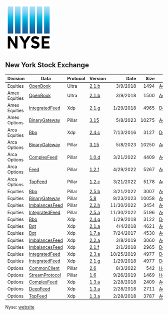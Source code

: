 [![Nyse](https://github.com/Open-Markets-Initiative/Directory/blob/main/Organizations/Nyse/Images/Logo.png)](https://www.nyse.com)


## New York Stock Exchange

| Division | Data | Protocol | Version | Date | Size | [Status][Omi.Glossary.Status] | [Testing][Omi.Glossary.Testing] | Specification |
| --- | --- | --- | --- | ---: | ---: | --- | --- | --- |
|  Equities | [OpenBook][Nyse.Equities.OpenBook.Ultra.v2.1.b.Dissector] | Ultra | [2.1.b][Nyse.Equities.OpenBook.Ultra.v2.1.b.Dissector] | 3/9/2018 | 1494 | [Active][Omi.Glossary.Status.Active] | [Verified][Omi.Glossary.Testing.Verified] | [url][Nyse.Equities.OpenBook.Ultra.v2.1.b.Url] - [pdf][Nyse.Equities.OpenBook.Ultra.v2.1.b.Pdf] |
| Amex Equities | [OpenBook][Nyse.Amex.Equities.OpenBook.Ultra.v2.1.b.Dissector] | Ultra | [2.1.b][Nyse.Amex.Equities.OpenBook.Ultra.v2.1.b.Dissector] | 3/9/2018 | 1500 | [Active][Omi.Glossary.Status.Active] | [Verified][Omi.Glossary.Testing.Verified] | [url][Nyse.Amex.Equities.OpenBook.Ultra.v2.1.b.Url] - [pdf][Nyse.Amex.Equities.OpenBook.Ultra.v2.1.b.Pdf] |
| Amex Equities | [IntegratedFeed][Nyse.Amex.Equities.IntegratedFeed.Xdp.v2.1.g.Dissector] | Xdp | [2.1.g][Nyse.Amex.Equities.IntegratedFeed.Xdp.v2.1.g.Dissector] | 1/29/2018 | 4965 | [Deprecated][Omi.Glossary.Status.Deprecated] | [Verified][Omi.Glossary.Testing.Verified] | [url][Nyse.Amex.Equities.IntegratedFeed.Xdp.v2.1.g.Url] - [pdf][Nyse.Amex.Equities.IntegratedFeed.Xdp.v2.1.g.Pdf] |
| Amex Options | [BinaryGateway][Nyse.Amex.Options.BinaryGateway.Pillar.v3.15.Dissector] | Pillar | [3.15][Nyse.Amex.Options.BinaryGateway.Pillar.v3.15.Dissector] | 5/8/2023 | 10275 | [Active][Omi.Glossary.Status.Active] | [Beta][Omi.Glossary.Testing.Beta] | [url][Nyse.Amex.Options.BinaryGateway.Pillar.v3.15.Url] - [pdf][Nyse.Amex.Options.BinaryGateway.Pillar.v3.15.Pdf] |
| Arca Equities | [Bbo][Nyse.Arca.Equities.Bbo.Xdp.v2.4.c.Dissector] | Xdp | [2.4.c][Nyse.Arca.Equities.Bbo.Xdp.v2.4.c.Dissector] | 7/13/2016 | 3127 | [Deprecated][Omi.Glossary.Status.Deprecated] | [Verified][Omi.Glossary.Testing.Verified] | [url][Nyse.Arca.Equities.Bbo.Xdp.v2.4.c.Url] - [pdf][Nyse.Arca.Equities.Bbo.Xdp.v2.4.c.Pdf] |
| Arca Options | [BinaryGateway][Nyse.Arca.Options.BinaryGateway.Pillar.v3.15.Dissector] | Pillar | [3.15][Nyse.Arca.Options.BinaryGateway.Pillar.v3.15.Dissector] | 5/8/2023 | 10250 | [Active][Omi.Glossary.Status.Active] | [Beta][Omi.Glossary.Testing.Beta] | [url][Nyse.Arca.Options.BinaryGateway.Pillar.v3.15.Url] - [pdf][Nyse.Arca.Options.BinaryGateway.Pillar.v3.15.Pdf] |
| Arca Options | [ComplexFeed][Nyse.Arca.Options.ComplexFeed.Pillar.v1.0.d.Dissector] | Pillar | [1.0.d][Nyse.Arca.Options.ComplexFeed.Pillar.v1.0.d.Dissector] | 3/21/2022 | 4409 | [Active][Omi.Glossary.Status.Active] | [Untested][Omi.Glossary.Testing.Untested] | [url][Nyse.Arca.Options.ComplexFeed.Pillar.v1.0.d.Url] - [pdf][Nyse.Arca.Options.ComplexFeed.Pillar.v1.0.d.Pdf] |
| Arca Options | [Feed][Nyse.Arca.Options.Feed.Pillar.v1.2.f.Dissector] | Pillar | [1.2.f][Nyse.Arca.Options.Feed.Pillar.v1.2.f.Dissector] | 4/29/2022 | 5267 | [Active][Omi.Glossary.Status.Active] | [Verified][Omi.Glossary.Testing.Verified] | [url][Nyse.Arca.Options.Feed.Pillar.v1.2.f.Url] - [pdf][Nyse.Arca.Options.Feed.Pillar.v1.2.f.Pdf] |
| Arca Options | [TopFeed][Nyse.Arca.Options.TopFeed.Pillar.v1.2.c.Dissector] | Pillar | [1.2.c][Nyse.Arca.Options.TopFeed.Pillar.v1.2.c.Dissector] | 3/21/2022 | 5178 | [Active][Omi.Glossary.Status.Active] | [Verified][Omi.Glossary.Testing.Verified] | [url][Nyse.Arca.Options.TopFeed.Pillar.v1.2.c.Url] - [pdf][Nyse.Arca.Options.TopFeed.Pillar.v1.2.c.Pdf] |
| Equities | [Bbo][Nyse.Equities.Bbo.Pillar.v2.5.b.Dissector] | Pillar | [2.5.b][Nyse.Equities.Bbo.Pillar.v2.5.b.Dissector] | 3/21/2022 | 3007 | [Active][Omi.Glossary.Status.Active] | [Verified][Omi.Glossary.Testing.Verified] | [url][Nyse.Equities.Bbo.Pillar.v2.5.b.Url] - [pdf][Nyse.Equities.Bbo.Pillar.v2.5.b.Pdf] |
| Equities | [BinaryGateway][Nyse.Equities.BinaryGateway.Pillar.v5.8.Dissector] | Pillar | [5.8][Nyse.Equities.BinaryGateway.Pillar.v5.8.Dissector] | 8/23/2023 | 10058 | [Active][Omi.Glossary.Status.Active] | [Beta][Omi.Glossary.Testing.Beta] | [url][Nyse.Equities.BinaryGateway.Pillar.v5.8.Url] - [pdf][Nyse.Equities.BinaryGateway.Pillar.v5.8.Pdf] |
| Equities | [ImbalancesFeed][Nyse.Equities.ImbalancesFeed.Pillar.v2.2.h.Dissector] | Pillar | [2.2.h][Nyse.Equities.ImbalancesFeed.Pillar.v2.2.h.Dissector] | 11/30/2022 | 3454 | [Active][Omi.Glossary.Status.Active] | [Verified][Omi.Glossary.Testing.Verified] | [url][Nyse.Equities.ImbalancesFeed.Pillar.v2.2.h.Url] - [pdf][Nyse.Equities.ImbalancesFeed.Pillar.v2.2.h.Pdf] |
| Equities | [IntegratedFeed][Nyse.Equities.IntegratedFeed.Pillar.v2.5.a.Dissector] | Pillar | [2.5.a][Nyse.Equities.IntegratedFeed.Pillar.v2.5.a.Dissector] | 11/30/2022 | 5196 | [Active][Omi.Glossary.Status.Active] | [Verified][Omi.Glossary.Testing.Verified] | [url][Nyse.Equities.IntegratedFeed.Pillar.v2.5.a.Url] - [pdf][Nyse.Equities.IntegratedFeed.Pillar.v2.5.a.Pdf] |
| Equities | [Bbo][Nyse.Equities.Bbo.Xdp.v2.4.g.Dissector] | Xdp | [2.4.g][Nyse.Equities.Bbo.Xdp.v2.4.g.Dissector] | 1/29/2018 | 3122 | [Deprecated][Omi.Glossary.Status.Deprecated] | [Verified][Omi.Glossary.Testing.Verified] | [url][Nyse.Equities.Bbo.Xdp.v2.4.g.Url] - [pdf][Nyse.Equities.Bbo.Xdp.v2.4.g.Pdf] |
| Equities | [Bqt][Nyse.Equities.Bqt.Xdp.v2.1.a.Dissector] | Xdp | [2.1.a][Nyse.Equities.Bqt.Xdp.v2.1.a.Dissector] | 4/4/2018 | 4621 | [Active][Omi.Glossary.Status.Active] | [Untested][Omi.Glossary.Testing.Untested] | [url][Nyse.Equities.Bqt.Xdp.v2.1.a.Url] - [pdf][Nyse.Equities.Bqt.Xdp.v2.1.a.Pdf] |
| Equities | [Bqt][Nyse.Equities.Bqt.Xdp.v1.7.a.Dissector] | Xdp | [1.7.a][Nyse.Equities.Bqt.Xdp.v1.7.a.Dissector] | 7/24/2017 | 4530 | [Active][Omi.Glossary.Status.Active] | [Verified][Omi.Glossary.Testing.Verified] | [url][Nyse.Equities.Bqt.Xdp.v1.7.a.Url] - [pdf][Nyse.Equities.Bqt.Xdp.v1.7.a.Pdf] |
| Equities | [ImbalancesFeed][Nyse.Equities.ImbalancesFeed.Xdp.v2.2.a.Dissector] | Xdp | [2.2.a][Nyse.Equities.ImbalancesFeed.Xdp.v2.2.a.Dissector] | 3/8/2019 | 3060 | [Active][Omi.Glossary.Status.Active] | [Verified][Omi.Glossary.Testing.Verified] | [url][Nyse.Equities.ImbalancesFeed.Xdp.v2.2.a.Url] - [pdf][Nyse.Equities.ImbalancesFeed.Xdp.v2.2.a.Pdf] |
| Equities | [ImbalancesFeed][Nyse.Equities.ImbalancesFeed.Xdp.v2.1.f.Dissector] | Xdp | [2.1.f][Nyse.Equities.ImbalancesFeed.Xdp.v2.1.f.Dissector] | 2/1/2018 | 2965 | [Deprecated][Omi.Glossary.Status.Deprecated] | [Verified][Omi.Glossary.Testing.Verified] | [url][Nyse.Equities.ImbalancesFeed.Xdp.v2.1.f.Url] - [pdf][Nyse.Equities.ImbalancesFeed.Xdp.v2.1.f.Pdf] |
| Equities | [IntegratedFeed][Nyse.Equities.IntegratedFeed.Xdp.v2.3.a.Dissector] | Xdp | [2.3.a][Nyse.Equities.IntegratedFeed.Xdp.v2.3.a.Dissector] | 10/25/2019 | 4977 | [Deprecated][Omi.Glossary.Status.Deprecated] | [Verified][Omi.Glossary.Testing.Verified] | [url][Nyse.Equities.IntegratedFeed.Xdp.v2.3.a.Url] - [pdf][Nyse.Equities.IntegratedFeed.Xdp.v2.3.a.Pdf] |
| Equities | [IntegratedFeed][Nyse.Equities.IntegratedFeed.Xdp.v2.1.g.Dissector] | Xdp | [2.1.g][Nyse.Equities.IntegratedFeed.Xdp.v2.1.g.Dissector] | 1/29/2018 | 4977 | [Deprecated][Omi.Glossary.Status.Deprecated] | [Verified][Omi.Glossary.Testing.Verified] | [url][Nyse.Equities.IntegratedFeed.Xdp.v2.1.g.Url] - [pdf][Nyse.Equities.IntegratedFeed.Xdp.v2.1.g.Pdf] |
| Options | [CommonClient][Nyse.Options.CommonClient.Pillar.v2.6.Dissector] | Pillar | [2.6][Nyse.Options.CommonClient.Pillar.v2.6.Dissector] | 8/3/2022 | 542 | [Header][Omi.Glossary.Status.Header] | [Verified][Omi.Glossary.Testing.Verified] | [url][Nyse.Options.CommonClient.Pillar.v2.6.Url] - [pdf][Nyse.Options.CommonClient.Pillar.v2.6.Pdf] |
| Options | [StreamProtocol][Nyse.Options.StreamProtocol.Pillar.v1.6.Dissector] | Pillar | [1.6][Nyse.Options.StreamProtocol.Pillar.v1.6.Dissector] | 9/26/2019 | 1469 | [Header][Omi.Glossary.Status.Header] | [Verified][Omi.Glossary.Testing.Verified] | [url][Nyse.Options.StreamProtocol.Pillar.v1.6.Url] - [pdf][Nyse.Options.StreamProtocol.Pillar.v1.6.Pdf] |
| Options | [ComplexFeed][Nyse.Options.ComplexFeed.Xdp.v1.3.a.Dissector] | Xdp | [1.3.a][Nyse.Options.ComplexFeed.Xdp.v1.3.a.Dissector] | 2/28/2018 | 2409 | [Active][Omi.Glossary.Status.Active] | [Verified][Omi.Glossary.Testing.Verified] | [url][Nyse.Options.ComplexFeed.Xdp.v1.3.a.Url] - [pdf][Nyse.Options.ComplexFeed.Xdp.v1.3.a.Pdf] |
| Options | [DeepFeed][Nyse.Options.DeepFeed.Xdp.v1.3.a.Dissector] | Xdp | [1.3.a][Nyse.Options.DeepFeed.Xdp.v1.3.a.Dissector] | 2/28/2018 | 2711 | [Active][Omi.Glossary.Status.Active] | [Untested][Omi.Glossary.Testing.Untested] | [url][Nyse.Options.DeepFeed.Xdp.v1.3.a.Url] - [pdf][Nyse.Options.DeepFeed.Xdp.v1.3.a.Pdf] |
| Options | [TopFeed][Nyse.Options.TopFeed.Xdp.v1.3.a.Dissector] | Xdp | [1.3.a][Nyse.Options.TopFeed.Xdp.v1.3.a.Dissector] | 2/28/2018 | 3787 | [Active][Omi.Glossary.Status.Active] | [Untested][Omi.Glossary.Testing.Untested] | [url][Nyse.Options.TopFeed.Xdp.v1.3.a.Url] - [pdf][Nyse.Options.TopFeed.Xdp.v1.3.a.Pdf] |


Nyse: [website](https://www.nyse.com "Go to New York Stock Exchange")


[Omi.Glossary.Status]: https://github.com/Open-Markets-Initiative/Directory/blob/main/Glossary/Status.md "Protocol Deployment Status"
[Omi.Glossary.Status.Active]: https://github.com/Open-Markets-Initiative/Directory/blob/main/Glossary/Status.md "Deployment Status: Protocol is in active production"
[Omi.Glossary.Status.Deprecated]: https://github.com/Open-Markets-Initiative/Directory/blob/main/Glossary/Status.md "Deployment Status: Protocol is no longer in active use"
[Omi.Glossary.Status.Future]: https://github.com/Open-Markets-Initiative/Directory/blob/main/Glossary/Status.md "Deployment Status: Protocol is not yet deployed to an active production environment"
[Omi.Glossary.Status.Unknown]: https://github.com/Open-Markets-Initiative/Directory/blob/main/Glossary/Status.md "Deployment Status: Protocol deployment status is unknown"
[Omi.Glossary.Status.Header]: https://github.com/Open-Markets-Initiative/Directory/blob/main/Glossary/Status.md "Deployment Status: Header only protocol provided for debugging"
[Omi.Glossary.Testing]: https://github.com/Open-Markets-Initiative/Directory/blob/main/Glossary/Testing.md "Protocol Testing Status"
[Omi.Glossary.Testing.Verified]: https://github.com/Open-Markets-Initiative/Directory/blob/main/Glossary/Testing.md "Testing Status: Protocol has been tested on live data"
[Omi.Glossary.Testing.Incomplete]: https://github.com/Open-Markets-Initiative/Directory/blob/main/Glossary/Testing.md "Testing Status: Protocol has been tested on live data but contains known issues"
[Omi.Glossary.Testing.Beta]: https://github.com/Open-Markets-Initiative/Directory/blob/main/Glossary/Testing.md "Testing Status: Protocol has not been tested and structure is speculative"
[Omi.Glossary.Testing.Untested]: https://github.com/Open-Markets-Initiative/Directory/blob/main/Glossary/Testing.md "Testing Status: Protocol has not been tested on live data"

[Nyse.Amex.Equities.OpenBook.Ultra.v2.1.b.Dissector]: https://github.com/Open-Markets-Initiative/wireshark-lua/blob/main/Nyse/Nyse_Amex_Equities_OpenBook_Ultra_v2_1_b_Dissector.lua "Nyse Amex Equities OpenBook Ultra v2.1.b Wireshark Dissector"
[Nyse.Amex.Equities.OpenBook.Ultra.v2.1.b.Url]: https://www.nyse.com/market-data/real-time/openbook-ultra "New York Stock Exchange 2.1.b Url"
[Nyse.Amex.Equities.OpenBook.Ultra.v2.1.b.Pdf]: https://github.com/Open-Markets-Initiative/Directory/blob/main/Organizations/Nyse/Specifications/Nyse.Amex.Equities.OpenBook.Ultra.v2.1.b.pdf "New York Stock Exchange 2.1.b Pdf"
[Nyse.Equities.OpenBook.Ultra.v2.1.b.Dissector]: https://github.com/Open-Markets-Initiative/wireshark-lua/blob/main/Nyse/Nyse_Equities_OpenBook_Ultra_v2_1_b_Dissector.lua "Nyse Equities OpenBook Ultra v2.1.b Wireshark Dissector"
[Nyse.Equities.OpenBook.Ultra.v2.1.b.Url]: https://www.nyse.com/market-data/real-time/openbook-ultra "New York Stock Exchange 2.1.b Url"
[Nyse.Equities.OpenBook.Ultra.v2.1.b.Pdf]: https://github.com/Open-Markets-Initiative/Directory/blob/main/Organizations/Nyse/Specifications/Nyse.Amex.Equities.OpenBook.Ultra.v2.1.b.pdf "New York Stock Exchange 2.1.b Pdf"
[Nyse.Arca.Equities.Bbo.Xdp.v2.4.c.Dissector]: https://github.com/Open-Markets-Initiative/wireshark-lua/blob/main/Nyse/Nyse_Arca_Equities_Bbo_Xdp_v2_4_c_Dissector.lua "Nyse Arca Equities Bbo Xdp v2.4.c Wireshark Dissector"
[Nyse.Arca.Equities.Bbo.Xdp.v2.4.c.Url]: https://www.nyse.com/publicdocs/nyse/data/XDP_BBO_Client_Specification_V2.4c.pdf "New York Stock Exchange 2.4.c Url"
[Nyse.Arca.Equities.Bbo.Xdp.v2.4.c.Pdf]: https://github.com/Open-Markets-Initiative/Directory/blob/main/Organizations/Nyse/Specifications/Nyse.Client.Bbo.Xdp.v2.4.c.pdf "New York Stock Exchange 2.4.c Pdf"
[Nyse.Equities.Bbo.Xdp.v2.4.g.Dissector]: https://github.com/Open-Markets-Initiative/wireshark-lua/blob/main/Nyse/Nyse_Equities_Bbo_Xdp_v2_4_g_Dissector.lua "Nyse Equities Bbo Xdp v2.4.g Wireshark Dissector"
[Nyse.Equities.Bbo.Xdp.v2.4.g.Url]: https://www.nyse.com/publicdocs/nyse/data/XDP_BBO_Client_Specification_V2.4c.pdf "New York Stock Exchange 2.4.g Url"
[Nyse.Equities.Bbo.Xdp.v2.4.g.Pdf]: https://github.com/Open-Markets-Initiative/Directory/blob/main/Organizations/Nyse/Specifications/Nyse.Equities.Bbo.Xdp.v2.4.c.pdf "New York Stock Exchange 2.4.g Pdf"
[Nyse.Equities.Bbo.Pillar.v2.5.b.Dissector]: https://github.com/Open-Markets-Initiative/wireshark-lua/blob/main/Nyse/Nyse_Equities_Bbo_Pillar_v2_5_b_Dissector.lua "Nyse Equities Bbo Pillar v2.5.b Wireshark Dissector"
[Nyse.Equities.Bbo.Pillar.v2.5.b.Url]: https://www.nyse.com/publicdocs/nyse/data/NYSE_Pillar_BBO_Client_Specification.pdf "New York Stock Exchange 2.5.b Url"
[Nyse.Equities.Bbo.Pillar.v2.5.b.Pdf]: https://github.com/Open-Markets-Initiative/Directory/blob/main/Organizations/Nyse/Specifications/Nyse.Equities.Bbo.Xdp.v2.5.a.pdf "New York Stock Exchange 2.5.b Pdf"
[Nyse.Equities.Bqt.Xdp.v1.7.a.Dissector]: https://github.com/Open-Markets-Initiative/wireshark-lua/blob/main/Nyse/Nyse_Equities_Bqt_Xdp_v1_7_a_Dissector.lua "Nyse Equities Bqt Xdp v1.7.a Wireshark Dissector"
[Nyse.Equities.Bqt.Xdp.v1.7.a.Url]: https://www.nyse.com/publicdocs/nyse/data/NYSE_BQT_Client_Specification.pdf "New York Stock Exchange 1.7.a Url"
[Nyse.Equities.Bqt.Xdp.v1.7.a.Pdf]: https://github.com/Open-Markets-Initiative/Directory/blob/main/Organizations/Nyse/Specifications/Nyse.Equities.Bqt.Xdp.v1.7.a.pdf "New York Stock Exchange 1.7.a Pdf"
[Nyse.Equities.Bqt.Xdp.v2.1.a.Dissector]: https://github.com/Open-Markets-Initiative/wireshark-lua/blob/main/Nyse/Nyse_Equities_Bqt_Xdp_v2_1_a_Dissector.lua "Nyse Equities Bqt Xdp v2.1.a Wireshark Dissector"
[Nyse.Equities.Bqt.Xdp.v2.1.a.Url]: https://www.nyse.com/publicdocs/nyse/data/NYSE_BQT_Client_Specification.pdf "New York Stock Exchange 2.1.a Url"
[Nyse.Equities.Bqt.Xdp.v2.1.a.Pdf]: https://github.com/Open-Markets-Initiative/Directory/blob/main/Organizations/Nyse/Specifications/Nyse.Equities.Bqt.Xdp.v2.1.a.pdf "New York Stock Exchange 2.1.a Pdf"
[Nyse.Equities.ImbalancesFeed.Xdp.v2.1.f.Dissector]: https://github.com/Open-Markets-Initiative/wireshark-lua/blob/main/Nyse/Nyse_Equities_ImbalancesFeed_Xdp_v2_1_f_Dissector.lua "Nyse Equities ImbalancesFeed Xdp v2.1.f Wireshark Dissector"
[Nyse.Equities.ImbalancesFeed.Xdp.v2.1.f.Url]: https://www.nyse.com/publicdocs/nyse/data/XDP_Imbalances_Feed_Client_Specification_v2.1f.pdf "New York Stock Exchange 2.1.f Url"
[Nyse.Equities.ImbalancesFeed.Xdp.v2.1.f.Pdf]: https://github.com/Open-Markets-Initiative/Directory/blob/main/Organizations/Nyse/Specifications/Nyse.Equities.ImbalancesFeed.Xdp.v2.1.f.pdf "New York Stock Exchange 2.1.f Pdf"
[Nyse.Equities.ImbalancesFeed.Xdp.v2.2.a.Dissector]: https://github.com/Open-Markets-Initiative/wireshark-lua/blob/main/Nyse/Nyse_Equities_ImbalancesFeed_Xdp_v2_2_a_Dissector.lua "Nyse Equities ImbalancesFeed Xdp v2.2.a Wireshark Dissector"
[Nyse.Equities.ImbalancesFeed.Xdp.v2.2.a.Url]: https://www.nyse.com/publicdocs/nyse/data/XDP_Imbalances_Feed_Client_Specification_v2.2a.pdf "New York Stock Exchange 2.2.a Url"
[Nyse.Equities.ImbalancesFeed.Xdp.v2.2.a.Pdf]: https://github.com/Open-Markets-Initiative/Directory/blob/main/Organizations/Nyse/Specifications/Nyse.Equities.ImbalancesFeed.Xdp.v2.2.a.pdf "New York Stock Exchange 2.2.a Pdf"
[Nyse.Equities.ImbalancesFeed.Pillar.v2.2.h.Dissector]: https://github.com/Open-Markets-Initiative/wireshark-lua/blob/main/Nyse/Nyse_Equities_ImbalancesFeed_Pillar_v2_2_h_Dissector.lua "Nyse Equities ImbalancesFeed Pillar v2.2.h Wireshark Dissector"
[Nyse.Equities.ImbalancesFeed.Pillar.v2.2.h.Url]: https://www.nyse.com/market-data/real-time/imbalances "New York Stock Exchange 2.2.h Url"
[Nyse.Equities.ImbalancesFeed.Pillar.v2.2.h.Pdf]: https://github.com/Open-Markets-Initiative/Directory/blob/main/Organizations/Nyse/Specifications/Nyse.Equities.ImbalancesFeed.Pillar.v2.2.h.pdf "New York Stock Exchange 2.2.h Pdf"
[Nyse.Equities.IntegratedFeed.Xdp.v2.1.g.Dissector]: https://github.com/Open-Markets-Initiative/wireshark-lua/blob/main/Nyse/Nyse_Equities_IntegratedFeed_Xdp_v2_1_g_Dissector.lua "Nyse Equities IntegratedFeed Xdp v2.1.g Wireshark Dissector"
[Nyse.Equities.IntegratedFeed.Xdp.v2.1.g.Url]: https://www.nyse.com/market-data/real-time/integrated-feed "New York Stock Exchange 2.1.g Url"
[Nyse.Equities.IntegratedFeed.Xdp.v2.1.g.Pdf]: https://github.com/Open-Markets-Initiative/Directory/blob/main/Organizations/Nyse/Specifications/Nyse.Equities.ImbalancesFeed.Xdp.v2.1.g.pdf "New York Stock Exchange 2.1.g Pdf"
[Nyse.Amex.Equities.IntegratedFeed.Xdp.v2.1.g.Dissector]: https://github.com/Open-Markets-Initiative/wireshark-lua/blob/main/Nyse/Nyse_Amex_Equities_IntegratedFeed_Xdp_v2_1_g_Dissector.lua "Nyse Amex Equities IntegratedFeed Xdp v2.1.g Wireshark Dissector"
[Nyse.Amex.Equities.IntegratedFeed.Xdp.v2.1.g.Url]: https://www.nyse.com/market-data/real-time/integrated-feed "New York Stock Exchange 2.1.g Url"
[Nyse.Amex.Equities.IntegratedFeed.Xdp.v2.1.g.Pdf]: https://github.com/Open-Markets-Initiative/Directory/blob/main/Organizations/Nyse/Specifications/Nyse.Equities.ImbalancesFeed.Xdp.v2.1.g.pdf "New York Stock Exchange 2.1.g Pdf"
[Nyse.Equities.IntegratedFeed.Xdp.v2.3.a.Dissector]: https://github.com/Open-Markets-Initiative/wireshark-lua/blob/main/Nyse/Nyse_Equities_IntegratedFeed_Xdp_v2_3_a_Dissector.lua "Nyse Equities IntegratedFeed Xdp v2.3.a Wireshark Dissector"
[Nyse.Equities.IntegratedFeed.Xdp.v2.3.a.Url]: https://www.nyse.com/market-data/real-time/integrated-feed "New York Stock Exchange 2.3.a Url"
[Nyse.Equities.IntegratedFeed.Xdp.v2.3.a.Pdf]: https://github.com/Open-Markets-Initiative/Directory/blob/main/Organizations/Nyse/Specifications/Nyse.Equities.ImbalancesFeed.Xdp.v2.3.a.pdf "New York Stock Exchange 2.3.a Pdf"
[Nyse.Equities.IntegratedFeed.Pillar.v2.5.a.Dissector]: https://github.com/Open-Markets-Initiative/wireshark-lua/blob/main/Nyse/Nyse_Equities_IntegratedFeed_Pillar_v2_5_a_Dissector.lua "Nyse Equities IntegratedFeed Pillar v2.5.a Wireshark Dissector"
[Nyse.Equities.IntegratedFeed.Pillar.v2.5.a.Url]: https://www.nyse.com/market-data/real-time/integrated-feed "New York Stock Exchange 2.5.a Url"
[Nyse.Equities.IntegratedFeed.Pillar.v2.5.a.Pdf]: https://github.com/Open-Markets-Initiative/Directory/blob/main/Organizations/Nyse/Specifications/Nyse.Equities.ImbalancesFeed.Pillar.v2.5.a.pdf "New York Stock Exchange 2.5.a Pdf"
[Nyse.Equities.BinaryGateway.Pillar.v5.8.Dissector]: https://github.com/Open-Markets-Initiative/wireshark-lua/blob/main/Nyse/Nyse_Equities_BinaryGateway_Pillar_v5_8_Dissector.lua "Nyse Equities BinaryGateway Pillar v5.8 Wireshark Dissector"
[Nyse.Equities.BinaryGateway.Pillar.v5.8.Url]: https://www.nyse.com/connectivity/specs "New York Stock Exchange 5.8 Url"
[Nyse.Equities.BinaryGateway.Pillar.v5.8.Pdf]: https://github.com/Open-Markets-Initiative/Directory/blob/main/Organizations/Nyse/Specifications/Nyse.Equities.BinaryGateway.Pillar.v5.8.pdf "New York Stock Exchange 5.8 Pdf"
[Nyse.Options.ComplexFeed.Xdp.v1.3.a.Dissector]: https://github.com/Open-Markets-Initiative/wireshark-lua/blob/main/Nyse/Nyse_Options_ComplexFeed_Xdp_v1_3_a_Dissector.lua "Nyse Options ComplexFeed Xdp v1.3.a Wireshark Dissector"
[Nyse.Options.ComplexFeed.Xdp.v1.3.a.Url]: https://www.nyse.com/market-data/real-time/options-complex-feed "New York Stock Exchange 1.3.a Url"
[Nyse.Options.ComplexFeed.Xdp.v1.3.a.Pdf]: https://github.com/Open-Markets-Initiative/Directory/blob/main/Organizations/Nyse/Specifications/Nyse.Options.Client.Xdp.v1.3.a.pdf "New York Stock Exchange 1.3.a Pdf"
[Nyse.Options.DeepFeed.Xdp.v1.3.a.Dissector]: https://github.com/Open-Markets-Initiative/wireshark-lua/blob/main/Nyse/Nyse_Options_DeepFeed_Xdp_v1_3_a_Dissector.lua "Nyse Options DeepFeed Xdp v1.3.a Wireshark Dissector"
[Nyse.Options.DeepFeed.Xdp.v1.3.a.Url]: https://www.nyse.com/market-data/real-time/options-deep-feed "New York Stock Exchange 1.3.a Url"
[Nyse.Options.DeepFeed.Xdp.v1.3.a.Pdf]: https://github.com/Open-Markets-Initiative/Directory/blob/main/Organizations/Nyse/Specifications/Nyse.Options.Client.Xdp.v1.3.a.pdf "New York Stock Exchange 1.3.a Pdf"
[Nyse.Options.TopFeed.Xdp.v1.3.a.Dissector]: https://github.com/Open-Markets-Initiative/wireshark-lua/blob/main/Nyse/Nyse_Options_TopFeed_Xdp_v1_3_a_Dissector.lua "Nyse Options TopFeed Xdp v1.3.a Wireshark Dissector"
[Nyse.Options.TopFeed.Xdp.v1.3.a.Url]: https://www.nyse.com/market-data/real-time/options-top-feed "New York Stock Exchange 1.3.a Url"
[Nyse.Options.TopFeed.Xdp.v1.3.a.Pdf]: https://github.com/Open-Markets-Initiative/Directory/blob/main/Organizations/Nyse/Specifications/Nyse.Options.Client.Xdp.v1.3.a.pdf "New York Stock Exchange 1.3.a Pdf"
[Nyse.Amex.Options.BinaryGateway.Pillar.v3.15.Dissector]: https://github.com/Open-Markets-Initiative/wireshark-lua/blob/main/Nyse/Nyse_Amex_Options_BinaryGateway_Pillar_v3_15_Dissector.lua "Nyse Amex Options BinaryGateway Pillar v3.15 Wireshark Dissector"
[Nyse.Amex.Options.BinaryGateway.Pillar.v3.15.Url]: https://www.nyse.com/connectivity/specs "New York Stock Exchange 3.15 Url"
[Nyse.Amex.Options.BinaryGateway.Pillar.v3.15.Pdf]: https://github.com/Open-Markets-Initiative/Directory/blob/main/Organizations/Nyse/Specifications/Nyse.Options.BinaryGateway.Pillar.v3.15.pdf "New York Stock Exchange 3.15 Pdf"
[Nyse.Arca.Options.TopFeed.Pillar.v1.2.c.Dissector]: https://github.com/Open-Markets-Initiative/wireshark-lua/blob/main/Nyse/Nyse_Arca_Options_TopFeed_Pillar_v1_2_c_Dissector.lua "Nyse Arca Options TopFeed Pillar v1.2.c Wireshark Dissector"
[Nyse.Arca.Options.TopFeed.Pillar.v1.2.c.Url]: https://www.nyse.com/market-data/real-time/options-top-feed "New York Stock Exchange 1.2.c Url"
[Nyse.Arca.Options.TopFeed.Pillar.v1.2.c.Pdf]: https://github.com/Open-Markets-Initiative/Directory/blob/main/Organizations/Nyse/Specifications/Nyse.Options.TopFeed.Pillar.v1.2.c.pdf "New York Stock Exchange 1.2.c Pdf"
[Nyse.Arca.Options.ComplexFeed.Pillar.v1.0.d.Dissector]: https://github.com/Open-Markets-Initiative/wireshark-lua/blob/main/Nyse/Nyse_Arca_Options_ComplexFeed_Pillar_v1_0_d_Dissector.lua "Nyse Arca Options ComplexFeed Pillar v1.0.d Wireshark Dissector"
[Nyse.Arca.Options.ComplexFeed.Pillar.v1.0.d.Url]: https://www.nyse.com/market-data/real-time/options-complex-feed "New York Stock Exchange 1.0.d Url"
[Nyse.Arca.Options.ComplexFeed.Pillar.v1.0.d.Pdf]: https://github.com/Open-Markets-Initiative/Directory/blob/main/Organizations/Nyse/Specifications/Nyse.Options.ComplexFeed.Pillar.v1.0.d.pdf "New York Stock Exchange 1.0.d Pdf"
[Nyse.Arca.Options.Feed.Pillar.v1.2.f.Dissector]: https://github.com/Open-Markets-Initiative/wireshark-lua/blob/main/Nyse/Nyse_Arca_Options_Feed_Pillar_v1_2_f_Dissector.lua "Nyse Arca Options Feed Pillar v1.2.f Wireshark Dissector"
[Nyse.Arca.Options.Feed.Pillar.v1.2.f.Url]: https://www.nyse.com/market-data/real-time/options-deep-feed "New York Stock Exchange 1.2.f Url"
[Nyse.Arca.Options.Feed.Pillar.v1.2.f.Pdf]: https://github.com/Open-Markets-Initiative/Directory/blob/main/Organizations/Nyse/Specifications/Nyse.Options.DeepFeed.Pillar.v1.2.f.pdf "New York Stock Exchange 1.2.f Pdf"
[Nyse.Arca.Options.BinaryGateway.Pillar.v3.15.Dissector]: https://github.com/Open-Markets-Initiative/wireshark-lua/blob/main/Nyse/Nyse_Arca_Options_BinaryGateway_Pillar_v3_15_Dissector.lua "Nyse Arca Options BinaryGateway Pillar v3.15 Wireshark Dissector"
[Nyse.Arca.Options.BinaryGateway.Pillar.v3.15.Url]: https://www.nyse.com/connectivity/specs "New York Stock Exchange 3.15 Url"
[Nyse.Arca.Options.BinaryGateway.Pillar.v3.15.Pdf]: https://github.com/Open-Markets-Initiative/Directory/blob/main/Organizations/Nyse/Specifications/Nyse.Options.BinaryGateway.Pillar.v3.15.pdf "New York Stock Exchange 3.15 Pdf"
[Nyse.Options.CommonClient.Pillar.v2.6.Dissector]: https://github.com/Open-Markets-Initiative/wireshark-lua/blob/main/Nyse/Nyse_Options_CommonClient_Pillar_v2_6_Dissector.lua "Nyse Options CommonClient Pillar v2.6 Wireshark Dissector"
[Nyse.Options.CommonClient.Pillar.v2.6.Url]: https://www.nyse.com/market-data/real-time "New York Stock Exchange 2.6 Url"
[Nyse.Options.CommonClient.Pillar.v2.6.Pdf]: https://github.com/Open-Markets-Initiative/Directory/blob/main/Organizations/Nyse/Specifications/Nyse.Options.CommonClient.v2.6.pdf "New York Stock Exchange 2.6 Pdf"
[Nyse.Options.StreamProtocol.Pillar.v1.6.Dissector]: https://github.com/Open-Markets-Initiative/wireshark-lua/blob/main/Nyse/Nyse_Options_StreamProtocol_Pillar_v1_6_Dissector.lua "Nyse Options StreamProtocol Pillar v1.6 Wireshark Dissector"
[Nyse.Options.StreamProtocol.Pillar.v1.6.Url]: https://www.nyse.com/connectivity/specs "New York Stock Exchange 1.6 Url"
[Nyse.Options.StreamProtocol.Pillar.v1.6.Pdf]: https://github.com/Open-Markets-Initiative/Directory/blob/main/Organizations/Nyse/Specifications/Nyse.StreamProtocol.Pillar.v1.6.pdf "New York Stock Exchange 1.6 Pdf"
